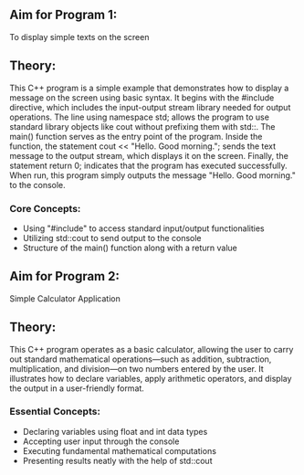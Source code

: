 ## Aim for Program 1: 

To display simple texts on the screen

## Theory: 

This C++ program is a simple example that demonstrates how to display a message on the screen using basic syntax. It begins with the #include<iostream> directive, which includes the input-output stream library needed for output operations. The line using namespace std; allows the program to use standard library objects like cout without prefixing them with std::. The main() function serves as the entry point of the program. Inside the function, the statement cout << "Hello. Good morning."; sends the text message to the output stream, which displays it on the screen. Finally, the statement return 0; indicates that the program has executed successfully. When run, this program simply outputs the message "Hello. Good morning." to the console.


### Core Concepts:

- Using "#include" to access standard input/output functionalities
- Utilizing std::cout to send output to the console
- Structure of the main() function along with a return value

## Aim for Program 2: 

Simple Calculator Application 

## Theory: 

This C++ program operates as a basic calculator, allowing the user to carry out standard mathematical operations—such as addition, subtraction, multiplication, and division—on two numbers entered by the user. It illustrates how to declare variables, apply arithmetic operators, and display the output in a user-friendly format.

### Essential Concepts:

- Declaring variables using float and int data types
- Accepting user input through the console
- Executing fundamental mathematical computations
- Presenting results neatly with the help of std::cout
